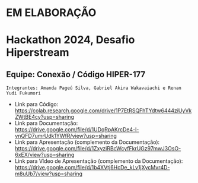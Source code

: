 # EM ELABORAÇÃO

# Hackathon 2024, Desafio Hiperstream
## Equipe: Conexão / Código HIPER-177
`Integrantes: Amanda Pageú Silva, Gabriel Akira Wakavaiachi e Renan Yudi Fukumori`
             
- Link para Código: https://colab.research.google.com/drive/1P7EtRSQFhTYdtw6444ziUyVkZWtBE4cy?usp=sharing
- Link para Documentação: https://drive.google.com/file/d/1UDqRpAKrcDe4-l-vnQFD7umrUdk1YWfR/view?usp=sharing
- Link para Apresentação (complemento da Documentação): https://drive.google.com/file/d/1ZxyziRBcWcyfFkrUGz97mwJ3OsO-6xEX/view?usp=sharing
- Link para Vídeo de Apresentação (complemento da Documentação): https://drive.google.com/file/d/1b4XVtj6HcDe_kLv1jXycMvr4D-m8uUb7/view?usp=sharing
